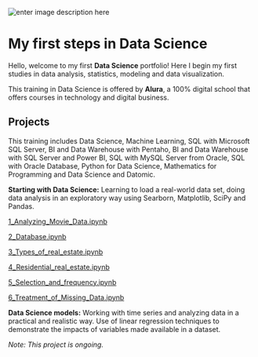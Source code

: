 ![enter image description here](https://images.unsplash.com/photo-1499750310107-5fef28a66643?ixlib=rb-1.2.1&ixid=eyJhcHBfaWQiOjEyMDd9&auto=format&fit=crop&w=750&q=80)

# My first steps in Data Science

Hello, welcome to my first  **Data Science**  portfolio! Here I begin my first studies in data analysis, statistics, modeling and data visualization.

This training in Data Science is offered by  **Alura**, a 100% digital school that offers courses in technology and digital business.

 
## Projects

This training includes Data Science, Machine Learning, SQL with Microsoft SQL Server, BI and Data Warehouse with Pentaho, BI and Data Warehouse with SQL Server and Power BI, SQL with MySQL Server from Oracle, SQL with Oracle Database, Python for Data Science, Mathematics for Programming and Data Science and Datomic.

**Starting with Data Science:** Learning to load a real-world data set, doing data analysis in an exploratory way using Searborn, Matplotlib, SciPy and Pandas.

[1_Analyzing_Movie_Data.ipynb](https://github.com/bsmiranda/Data_science/blob/master/1_Analyzing_Movie_Data.ipynb "1_Analyzing_Movie_Data.ipynb")

[2_Database.ipynb](https://github.com/bsmiranda/Data_science/blob/master/2_Database.ipynb "2_Database.ipynb")

[3_Types_of_real_estate.ipynb](https://github.com/bsmiranda/Data_science/blob/master/3_Types_of_real_estate.ipynb "3_Types_of_real_estate.ipynb")

[4_Residential_real_estate.ipynb](https://github.com/bsmiranda/Data_science/blob/master/4_Residential_real_estate.ipynb "4_Residential_real_estate.ipynb")

[5_Selection_and_frequency.ipynb](https://github.com/bsmiranda/Data_science/blob/master/5_Selection_and_frequency.ipynb "5_Selection_and_frequency.ipynb")

[6_Treatment_of_Missing_Data.ipynb](https://github.com/bsmiranda/Data_science/blob/master/6_Treatment_of_Missing_Data.ipynb "6_Treatment_of_Missing_Data.ipynb")


**Data Science models:** Working with time series and analyzing data in a practical and realistic way. Use of linear regression techniques to demonstrate the impacts of variables made available in a dataset.

_Note: This project is ongoing._
